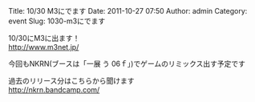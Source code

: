 Title: 10/30 M3にでます
Date: 2011-10-27 07:50
Author: admin
Category: event
Slug: 1030-m3にでます

10/30にM3に出ます！  
<http://www.m3net.jp/>

今回もNKRN(ブースは「一展 う 06ｆ」)でゲームのリミックス出す予定です

過去のリリース分はこちらから聞けます  
<http://nkrn.bandcamp.com/>
